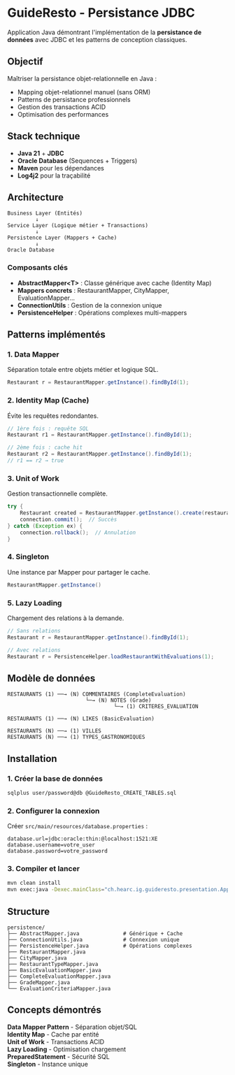 # GuideResto - Persistance JDBC

Application Java démontrant l'implémentation de la **persistance de données** avec JDBC et les patterns de conception classiques.

## Objectif

Maîtriser la persistance objet-relationnelle en Java :
- Mapping objet-relationnel manuel (sans ORM)
- Patterns de persistance professionnels
- Gestion des transactions ACID
- Optimisation des performances

## Stack technique

- **Java 21** + **JDBC**
- **Oracle Database** (Sequences + Triggers)
- **Maven** pour les dépendances
- **Log4j2** pour la traçabilité

## Architecture
```
Business Layer (Entités)
         ↓
Service Layer (Logique métier + Transactions)
         ↓
Persistence Layer (Mappers + Cache)
         ↓
Oracle Database
```

### Composants clés

- **AbstractMapper\<T\>** : Classe générique avec cache (Identity Map)
- **Mappers concrets** : RestaurantMapper, CityMapper, EvaluationMapper...
- **ConnectionUtils** : Gestion de la connexion unique
- **PersistenceHelper** : Opérations complexes multi-mappers

## Patterns implémentés

### 1. Data Mapper
Séparation totale entre objets métier et logique SQL.
```java
Restaurant r = RestaurantMapper.getInstance().findById(1);
```

### 2. Identity Map (Cache)
Évite les requêtes redondantes.
```java
// 1ère fois : requête SQL
Restaurant r1 = RestaurantMapper.getInstance().findById(1);

// 2ème fois : cache hit
Restaurant r2 = RestaurantMapper.getInstance().findById(1);
// r1 == r2 → true
```

### 3. Unit of Work
Gestion transactionnelle complète.
```java
try {
    Restaurant created = RestaurantMapper.getInstance().create(restaurant);
    connection.commit();  // Succès
} catch (Exception ex) {
    connection.rollback();  // Annulation
}
```

### 4. Singleton
Une instance par Mapper pour partager le cache.
```java
RestaurantMapper.getInstance()
```

### 5. Lazy Loading
Chargement des relations à la demande.
```java
// Sans relations
Restaurant r = RestaurantMapper.getInstance().findById(1);

// Avec relations
Restaurant r = PersistenceHelper.loadRestaurantWithEvaluations(1);
```

## Modèle de données
```
RESTAURANTS (1) ──→ (N) COMMENTAIRES (CompleteEvaluation)
                         └─→ (N) NOTES (Grade)
                                  └─→ (1) CRITERES_EVALUATION

RESTAURANTS (1) ──→ (N) LIKES (BasicEvaluation)

RESTAURANTS (N) ──→ (1) VILLES
RESTAURANTS (N) ──→ (1) TYPES_GASTRONOMIQUES
```

## Installation

### 1. Créer la base de données
```bash
sqlplus user/password@db @GuideResto_CREATE_TABLES.sql
```

### 2. Configurer la connexion

Créer `src/main/resources/database.properties` :
```properties
database.url=jdbc:oracle:thin:@localhost:1521:XE
database.username=votre_user
database.password=votre_password
```

### 3. Compiler et lancer
```bash
mvn clean install
mvn exec:java -Dexec.mainClass="ch.hearc.ig.guideresto.presentation.Application"
```

## Structure
```
persistence/
├── AbstractMapper.java              # Générique + Cache
├── ConnectionUtils.java             # Connexion unique
├── PersistenceHelper.java           # Opérations complexes
├── RestaurantMapper.java
├── CityMapper.java
├── RestaurantTypeMapper.java
├── BasicEvaluationMapper.java
├── CompleteEvaluationMapper.java
├── GradeMapper.java
└── EvaluationCriteriaMapper.java
```

## Concepts démontrés

**Data Mapper Pattern** - Séparation objet/SQL  
**Identity Map** - Cache par entité  
**Unit of Work** - Transactions ACID  
**Lazy Loading** - Optimisation chargement  
**PreparedStatement** - Sécurité SQL  
**Singleton** - Instance unique
